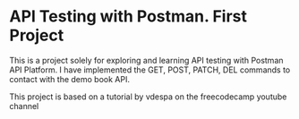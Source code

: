 # API Testing with Postman. First Project
This is a project solely for exploring and learning API testing with Postman API Platform. I have implemented the GET, POST, PATCH, DEL commands to contact with the demo book API.

This project is based on a tutorial by vdespa on the freecodecamp youtube channel

